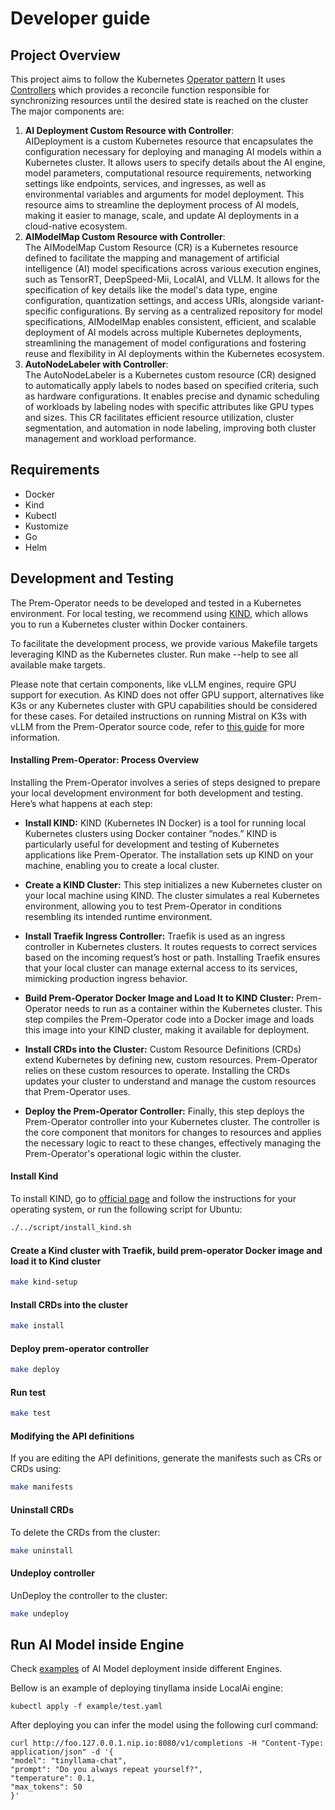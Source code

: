 # Developer guide

## Project Overview

This project aims to follow the Kubernetes [Operator pattern](https://kubernetes.io/docs/concepts/extend-kubernetes/operator/)
It uses [Controllers](https://kubernetes.io/docs/concepts/architecture/controller/)
which provides a reconcile function responsible for synchronizing resources until the desired state is reached on the cluster
The major components are:
1. **AI Deployment Custom Resource with Controller**:<br>
   AIDeployment is a custom Kubernetes resource that encapsulates the configuration necessary for deploying and managing AI models within a Kubernetes cluster. It allows users to specify details about the AI engine, model parameters, computational resource requirements, networking settings like endpoints, services, and ingresses, as well as environmental variables and arguments for model deployment. This resource aims to streamline the deployment process of AI models, making it easier to manage, scale, and update AI deployments in a cloud-native ecosystem.
2. **AIModelMap Custom Resource with Controller**:<br>
   The AIModelMap Custom Resource (CR) is a Kubernetes resource defined to facilitate the mapping and management of artificial intelligence (AI) model specifications across various execution engines, such as TensorRT, DeepSpeed-Mii, LocalAI, and VLLM. It allows for the specification of key details like the model's data type, engine configuration, quantization settings, and access URIs, alongside variant-specific configurations. By serving as a centralized repository for model specifications, AIModelMap enables consistent, efficient, and scalable deployment of AI models across multiple Kubernetes deployments, streamlining the management of model configurations and fostering reuse and flexibility in AI deployments within the Kubernetes ecosystem.
3. **AutoNodeLabeler with Controller**:<br>
   The AutoNodeLabeler is a Kubernetes custom resource (CR) designed to automatically apply labels to nodes based on specified criteria, such as hardware configurations. It enables precise and dynamic scheduling of workloads by labeling nodes with specific attributes like GPU types and sizes. This CR facilitates efficient resource utilization, cluster segmentation, and automation in node labeling, improving both cluster management and workload performance.

## Requirements

- Docker
- Kind
- Kubectl
- Kustomize
- Go
- Helm

## Development and Testing

The Prem-Operator needs to be developed and tested in a Kubernetes environment. For local testing, we recommend using [KIND](https://sigs.k8s.io/kind), which allows you to run a Kubernetes cluster within Docker containers. <br>

To facilitate the development process, we provide various Makefile targets leveraging KIND as the Kubernetes cluster. Run make --help to see all available make targets. <br>

Please note that certain components, like vLLM engines, require GPU support for execution. As KIND does not offer GPU support, alternatives like K3s or any Kubernetes cluster with GPU capabilities should be considered for these cases. For detailed instructions on running Mistral on K3s with vLLM from the Prem-Operator source code, refer to  [this guide](./vllm.md) for more information.

#### Installing Prem-Operator: Process Overview

Installing the Prem-Operator involves a series of steps designed to prepare your local development environment for both development and testing. Here’s what happens at each step:

- **Install KIND:** KIND (Kubernetes IN Docker) is a tool for running local Kubernetes clusters using Docker container “nodes.” KIND is particularly useful for development and testing of Kubernetes applications like Prem-Operator. The installation sets up KIND on your machine, enabling you to create a local cluster.

- **Create a KIND Cluster:** This step initializes a new Kubernetes cluster on your local machine using KIND. The cluster simulates a real Kubernetes environment, allowing you to test Prem-Operator in conditions resembling its intended runtime environment.

- **Install Traefik Ingress Controller:** Traefik is used as an ingress controller in Kubernetes clusters. It routes requests to correct services based on the incoming request’s host or path. Installing Traefik ensures that your local cluster can manage external access to its services, mimicking production ingress behavior.

- **Build Prem-Operator Docker Image and Load It to KIND Cluster:** Prem-Operator needs to run as a container within the Kubernetes cluster. This step compiles the Prem-Operator code into a Docker image and loads this image into your KIND cluster, making it available for deployment.

- **Install CRDs into the Cluster:** Custom Resource Definitions (CRDs) extend Kubernetes by defining new, custom resources. Prem-Operator relies on these custom resources to operate. Installing the CRDs updates your cluster to understand and manage the custom resources that Prem-Operator uses.

- **Deploy the Prem-Operator Controller:** Finally, this step deploys the Prem-Operator controller into your Kubernetes cluster. The controller is the core component that monitors for changes to resources and applies the necessary logic to react to these changes, effectively managing the Prem-Operator's operational logic within the cluster.


#### Install Kind 
To install KIND, go to [official page](https://kind.sigs.k8s.io/docs/user/quick-start/#installation) and follow the instructions for your operating system, or run the following script for Ubuntu:
```bash
./../script/install_kind.sh
```

#### Create a Kind cluster with Traefik, build prem-operator Docker image and load it to Kind cluster
```bash
make kind-setup
```

#### Install CRDs into the cluster
```bash
make install
```

#### Deploy prem-operator controller
```bash
make deploy
```

#### Run test 
```bash
make test
```

#### Modifying the API definitions

If you are editing the API definitions, generate the manifests such as CRs or CRDs using:

```sh
make manifests
```


#### Uninstall CRDs

To delete the CRDs from the cluster:

```sh
make uninstall
```

#### Undeploy controller

UnDeploy the controller to the cluster:

```sh
make undeploy
```

## Run AI Model inside Engine
Check [examples](./../examples) of AI Model deployment inside different Engines.

Bellow is an example of deploying tinyllama inside LocalAi engine:
```
kubectl apply -f example/test.yaml
```

After deploying you can infer the model using the following curl command:
```
curl http://foo.127.0.0.1.nip.io:8080/v1/completions -H "Content-Type: application/json" -d '{
"model": "tinyllama-chat",
"prompt": "Do you always repeat yourself?",
"temperature": 0.1,
"max_tokens": 50
}'
```
